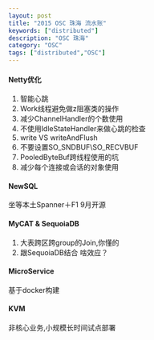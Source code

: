 ```yaml
---
layout: post
title: "2015 OSC 珠海 流水账" 
keywords: ["distributed"]
description: "OSC 珠海"
category: "OSC"
tags: ["distributed","OSC"]
---
```


#### Netty优化
>
1. 智能心跳
2.  Work线程避免做z阻塞类的操作
3. 减少ChannelHandler的个数使用
4. 不使用IdleStateHandler来做心跳的检查
5. write VS writeAndFlush
6. 不要设置SO_SNDBUF\SO_RECVBUF
7. PooledByteBuf跨线程使用的坑
8. 减少每个连接或会话的对象使用


#### NewSQL
 
 坐等本土Spanner＋F1 9月开源

#### MyCAT & SequoiaDB
>
1. 大表跨区跨group的Join,你懂的
2. 跟SequoiaDB结合 啥效应？

#### MicroService
   基于docker构建

#### KVM
   非核心业务,小规模长时间试点部署
